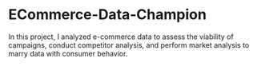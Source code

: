 # ECommerce-Data-Champion
In this project, I analyzed e-commerce data to assess the viability of campaigns, conduct competitor analysis, and perform market analysis to marry data with consumer behavior. 
